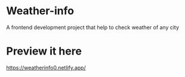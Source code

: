 # Weather-info

A frontend development project that help to check weather of any city

# Preview it here

https://weatherinfo0.netlify.app/
